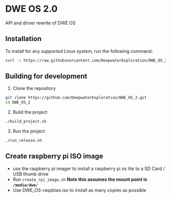# DWE OS 2.0

API and driver rewrite of DWE OS

## Installation

To install for any *supported* Linux system, run the following command: 

```sh
curl -s https://raw.githubusercontent.com/DeepwaterExploration/DWE_OS_2/main/install.sh | sudo bash -s
```

## Building for development

1. Clone the repository

```sh
git clone https://github.com/DeepwaterExploration/DWE_OS_2.git
cd DWE_OS_2
```

2. Build the project

```sh
./build_project.sh
```
3. Run the project
```sh
./run_release.sh
```


## Create raspberry pi ISO image
- use the raspberry pi imager to install a raspberry pi os lite to a SD Card / USB thumb drive
- Run ```create_rpi_image.sh``` **Note this assumes the mount point is ```/media/dwe/```**
- Use DWE_OS-raspbian.iso to install as many copies as possible
